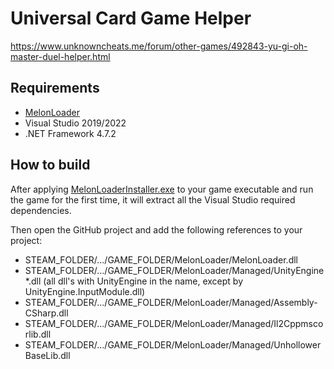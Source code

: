 # Universal Card Game Helper
https://www.unknowncheats.me/forum/other-games/492843-yu-gi-oh-master-duel-helper.html

## Requirements
- [MelonLoader](https://github.com/LavaGang/MelonLoader)
- Visual Studio 2019/2022
- .NET Framework 4.7.2

## How to build
After applying [MelonLoaderInstaller.exe](https://github.com/LavaGang/MelonLoader/releases) to your game executable and run the game for the first time, it will extract all the Visual Studio required dependencies. 

Then open the GitHub project and add the following references to your project:

- STEAM_FOLDER/.../GAME_FOLDER/MelonLoader/MelonLoader.dll
- STEAM_FOLDER/.../GAME_FOLDER/MelonLoader/Managed/UnityEngine*.dll (all dll's with UnityEngine in the name, except by UnityEngine.InputModule.dll)
- STEAM_FOLDER/.../GAME_FOLDER/MelonLoader/Managed/Assembly-CSharp.dll
- STEAM_FOLDER/.../GAME_FOLDER/MelonLoader/Managed/Il2Cppmscorlib.dll
- STEAM_FOLDER/.../GAME_FOLDER/MelonLoader/Managed/UnhollowerBaseLib.dll
